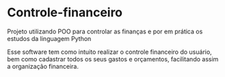 # Controle-financeiro
 Projeto utilizando POO para controlar as finanças e por em prática os estudos da linguagem  Python

 Esse software tem como intuito realizar o controle financeiro do usuário, bem como cadastrar todos os seus gastos e orçamentos, facilitando assim a organização financeira.
